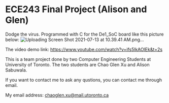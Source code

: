
# ECE243 Final Project (Alison and Glen)
Dodge the virus.
Programmed with C for the De1_SoC board like this picture below:
![Uploading Screen Shot 2021-07-13 at 10.39.41 AM.png…]()

The video demo link: https://www.youtube.com/watch?v=ifs5lkAOlEk&t=2s


This is a team project done by two Computer Engineering Students at University of Toronto. The two students are Chao Glen Xu and Alison Sabuwala.

If you want to contact me to ask any qustions, you can contact me through email.


My email address: chaoglen.xu@mail.utoronto.ca
